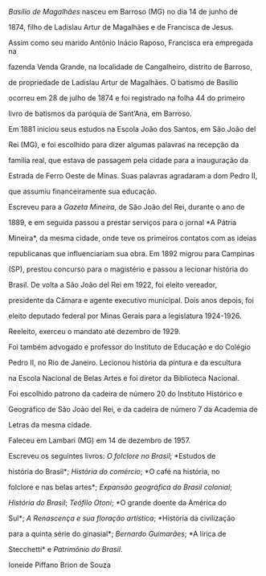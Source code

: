 

*Basílio de Magalhães* nasceu em Barroso (MG) no dia 14 de junho de

1874, filho de Ladislau Artur de Magalhães e de Francisca de Jesus.

Assim como seu marido Antônio Inácio Raposo, Francisca era empregada na

fazenda Venda Grande, na localidade de Cangalheiro, distrito de Barroso,

de propriedade de Ladislau Artur de Magalhães. O batismo de Basílio

ocorreu em 28 de julho de 1874 e foi registrado na folha 44 do primeiro

livro de batismos da paróquia de Sant’Ana, em Barroso.



Em 1881 iniciou seus estudos na Escola João dos Santos, em São João del

Rei (MG), e foi escolhido para dizer algumas palavras na recepção da

família real, que estava de passagem pela cidade para a inauguração da

Estrada de Ferro Oeste de Minas. Suas palavras agradaram a dom Pedro II,

que assumiu financeiramente sua educação.



Escreveu para a *Gazeta Mineira*, de São João del Rei, durante o ano de

1889, e em seguida passou a prestar serviços para o jornal *A Pátria

Mineira*, da mesma cidade, onde teve os primeiros contatos com as ideias

republicanas que influenciariam sua obra. Em 1892 migrou para Campinas

(SP), prestou concurso para o magistério e passou a lecionar história do

Brasil. De volta a São João del Rei em 1922, foi eleito vereador,

presidente da Câmara e agente executivo municipal. Dois anos depois, foi

eleito deputado federal por Minas Gerais para a legislatura 1924-1926.

Reeleito, exerceu o mandato até dezembro de 1929.



Foi também advogado e professor do Instituto de Educação e do Colégio

Pedro II, no Rio de Janeiro. Lecionou história da pintura e da escultura

na Escola Nacional de Belas Artes e foi diretor da Biblioteca Nacional.

Foi escolhido patrono da cadeira de número 20 do Instituto Histórico e

Geográfico de São João del Rei, e da cadeira de número 7 da Academia de

Letras da mesma cidade.



Faleceu em Lambari (MG) em 14 de dezembro de 1957.



Escreveu os seguintes livros: *O folclore no Brasil*; *Estudos de

história do Brasil*; *História do comércio*; *O café na história, no

folclore e nas belas artes*; *Expansão geográfica do Brasil colonial*;

*História do Brasil*; *Teófilo Otoni*; *O grande doente da América do

Sul*; *A Renascença e sua floração artística*; *História da civilização

para a quinta série do ginasial*; *Bernardo Guimarães*; *A lírica de

Stecchetti* e *Patrimônio do Brasil*.



Ioneide Piffano Brion de Souza



